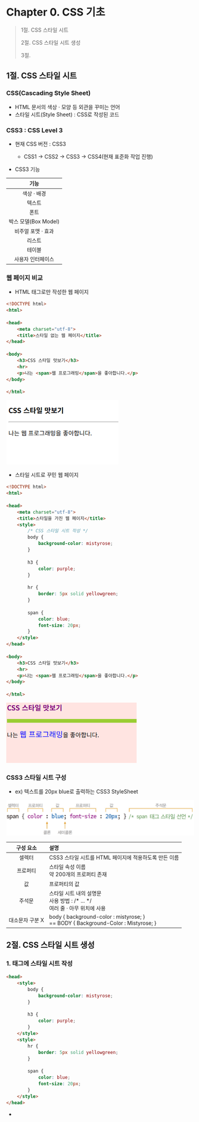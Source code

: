 # Chapter 0. CSS 기초

> 
> 1절. CSS 스타일 시트
>
> 2절. CSS 스타일 시트 생성
>
> 3절. 


## 1절. CSS 스타일 시트

### CSS(Cascading Style Sheet)

- HTML 문서의 색상 · 모양 등 외관을 꾸미는 언어
- 스타일 시트(Style Sheet) : CSS로 작성된 코드

### CSS3 : CSS Level 3

- 현재 CSS 버전 : CSS3
    - CSS1 -> CSS2 -> CSS3 -> CSS4(현재 표준화 작업 진행)

- CSS3 기능

|기능|
|:---:|
| 색상 · 배경|
|텍스트|
|폰트|
|박스 모델(Box Model)|
|비주얼 포맷 · 효과|
|리스트|
|테이블|
|사용자 인터페이스|

### 웹 페이지 비교

- HTML 태그로만 작성한 웹 페이지

```HTML
<!DOCTYPE html>
<html>

<head>
    <meta charset="utf-8">
    <title>스타일 없는 웹 페이지</title>
</head>

<body>
    <h3>CSS 스타일 맛보기</h3>
    <hr>
    <p>나는 <span>웹 프로그래밍</span>을 좋아합니다.</p>
</body>

</html>
```

<img src="https://github.com/BangYunseo/TIL/blob/main/Language/Web/CSS/Image/ch00/ch00-01-HtmlWeb.PNG" width="auto"/>

- 스타일 시트로 꾸민 웹 페이지

```HTML
<!DOCTYPE html>
<html>

<head>
    <meta charset="utf-8">
    <title>스타일을 가진 웹 페이지</title>
    <style>
        /* CSS 스타일 시트 작성 */
        body {
            background-color: mistyrose;
        }

        h3 {
            color: purple;
        }

        hr {
            border: 5px solid yellowgreen;
        }

        span {
            color: blue;
            font-size: 20px;
        }
    </style>
</head>

<body>
    <h3>CSS 스타일 맛보기</h3>
    <hr>
    <p>나는 <span>웹 프로그래밍</span>을 좋아합니다.</p>
</body>

</html>
```

<img src="https://github.com/BangYunseo/TIL/blob/main/Language/Web/CSS/Image/ch00/ch00-02-StyleSheetWeb.PNG" width="auto"/>

### CSS3 스타일 시트 구성

- ex) <span> 텍스트를 20px blue로 출력하는 CSS3 StyleSheet

<img src="https://github.com/BangYunseo/TIL/blob/main/Language/Web/CSS/Image/ch00/ch00-03-StyleSheet.PNG" width="auto"/>

|구성 요소|설명|
|:---:|:---|
|셀렉터|CSS3 스타일 시트를 HTML 페이지에 적용하도록 만든 이름|
|프로퍼티|스타일 속성 이름<br>약 200개의 프로퍼티 존재|
|값|프로퍼티의 값|
|주석문|스타일 시트 내의 설명문<br>사용 방법 : /* ... */<br>여러 줄 · 아무 위치에 사용|
|대소문자 구분 X|body { background-color : mistyrose; } <br>== BODY { Background-Color : Mistyrose; }|

## 2절. CSS 스타일 시트 생성

### 1. <style></style> 태그에 스타일 시트 작성

```HTML
<head>
    <style>
        body {
            background-color: mistyrose;
        }

        h3 {
            color: purple;
        }
    </style>
    <style>
        hr {
            border: 5px solid yellowgreen;
        }

        span {
            color: blue;
            font-size: 20px;
        }
    </style>
</head>
```

- <style> 태그
  - <head> 태그 내에서만 사용 가능
  - 여러 번 작성 가능 : 스타일 시트들이 합쳐 사용
  - 스타일 시트는 웹 페이지 전체 적용


### 2. style 속성에 스타일 시트 작성
  
### 3. 스타일 시트를 별도 파일로 작성 : <link> 태그 · @import로 불러 사용

